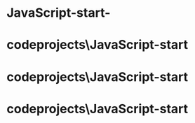 # JavaScript-start-
# codeprojects\JavaScript-start
# codeprojects\JavaScript-start
# codeprojects\JavaScript-start
